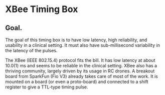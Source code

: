 ﻿# XBee Timing Box

## Goal.

The goal of this timing box is to have low latency, high reliability, and usability in a clinical setting. It must also have sub-millisecond variability in the latency of the pulses.

The XBee (IEEE 802.15.4) protocol fits the bill. It has low latency at about 10.0(1) ms and seems to be reliable in the clinical setting. XBee also has a thriving community, largely driven by its usage in RC drones. A breakout board from SparkFun (Fio V3) already takes care of most of the work. It is mounted on a board (or even a proto-board) and connected to a shift register to give a TTL-type timing pulse. 
